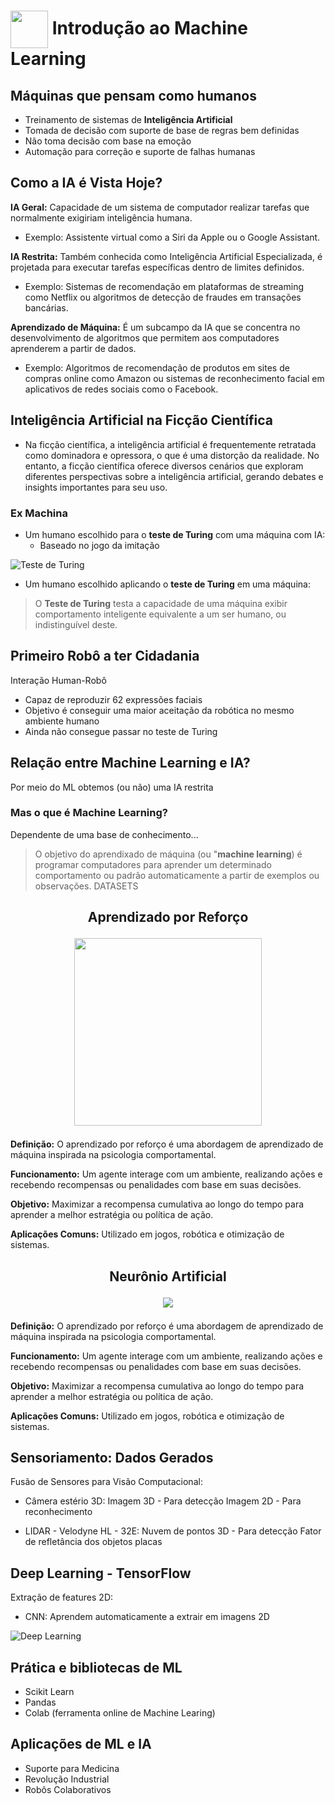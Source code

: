 <h1>
     <img align="center" width="60px" src="https://hermes.dio.me/courses/badge/dabc8205-4a91-473c-acbd-b310d8db3df2.png">
    <span> Introdução ao Machine Learning</span>
</h1>

## Máquinas que pensam como humanos
- Treinamento de sistemas de **Inteligência Artificial**
- Tomada de decisão com suporte de base de regras bem definidas
- Não toma decisão com base na emoção
- Automação para correção e suporte de falhas humanas

## Como a IA é Vista Hoje?

**IA Geral:** Capacidade de um sistema de computador realizar tarefas que normalmente exigiriam inteligência humana. 
- Exemplo: Assistente virtual como a Siri da Apple ou o Google Assistant.

**IA Restrita:** Também conhecida como Inteligência Artificial Especializada, é projetada para executar tarefas específicas dentro de limites definidos. 
- Exemplo: Sistemas de recomendação em plataformas de streaming como Netflix ou algoritmos de detecção de fraudes em transações bancárias.

**Aprendizado de Máquina:** É um subcampo da IA que se concentra no desenvolvimento de algoritmos que permitem aos computadores aprenderem a partir de dados.
- Exemplo: Algoritmos de recomendação de produtos em sites de compras online como Amazon ou sistemas de reconhecimento facial em aplicativos de redes sociais como o Facebook.

## Inteligência Artificial na Ficção Científica
- Na ficção científica, a inteligência artificial é frequentemente retratada como dominadora e opressora, o que é uma distorção da realidade. No entanto, a ficção científica oferece diversos cenários que exploram diferentes perspectivas sobre a inteligência artificial, gerando debates e insights importantes para seu uso.

### Ex Machina
- Um humano escolhido para o **teste de Turing** com uma máquina com IA: 
  - Baseado no jogo da imitação
  
![Teste de Turing](https://media.licdn.com/dms/image/C4D12AQG-t4COr9LVIA/article-inline_image-shrink_400_744/0/1597538704745?e=1716422400&v=beta&t=6UAmckywlYoJHfAyz3m2pO1CUuLGIOqD4eUz-_fI8cc)

- Um humano escolhido aplicando o **teste de Turing** em uma máquina:
>   O **Teste de Turing** testa a capacidade de uma máquina exibir comportamento inteligente equivalente a um ser humano, ou indistinguível deste. 

## Primeiro Robô a ter Cidadania
Interação Human-Robô
- Capaz de reproduzir 62 expressões faciais
- Objetivo é conseguir uma maior aceitação da robótica no mesmo ambiente humano
- Ainda não consegue passar no teste de Turing

## Relação entre Machine Learning e IA?
Por meio do ML obtemos (ou não) uma IA restrita
### Mas o que é Machine Learning?
Dependente de uma base de conhecimento...
> O objetivo do aprendixado de máquina (ou "**machine learning**) é programar computadores para aprender um determinado comportamento ou padrão automaticamente a partir de exemplos ou observações. DATASETS

<h2 align="center">
<span>Aprendizado por Reforço</span>
     
<img src='https://lamfo-unb.github.io/img/tres-tipos-am/f011.jpg'  width="300px"></h2>

**Definição:** O aprendizado por reforço é uma abordagem de aprendizado de máquina inspirada na psicologia comportamental.

**Funcionamento:** Um agente interage com um ambiente, realizando ações e recebendo recompensas ou penalidades com base em suas decisões.

**Objetivo:** Maximizar a recompensa cumulativa ao longo do tempo para aprender a melhor estratégia ou política de ação.

**Aplicações Comuns:** Utilizado em jogos, robótica e otimização de sistemas.

<h2 align="center">
<span>Neurônio Artificial</span>
     
<img src='https://blog.accurate.com.br/wp-content/uploads/2021/01/Neuronios-e-Neuronios-Artificiais-300x184.png'></h2>

**Definição:** O aprendizado por reforço é uma abordagem de aprendizado de máquina inspirada na psicologia comportamental.

**Funcionamento:** Um agente interage com um ambiente, realizando ações e recebendo recompensas ou penalidades com base em suas decisões.

**Objetivo:** Maximizar a recompensa cumulativa ao longo do tempo para aprender a melhor estratégia ou política de ação.

**Aplicações Comuns:** Utilizado em jogos, robótica e otimização de sistemas.

## Sensoriamento: Dados Gerados
Fusão de Sensores para Visão Computacional:
- Câmera estério 3D:
    Imagem 3D - Para detecção
    Imagem 2D - Para reconhecimento

- LIDAR - Velodyne HL - 32E:
    Nuvem de pontos 3D - Para detecção
    Fator de refletância dos objetos placas

## Deep Learning - TensorFlow
Extração de features 2D:
- CNN: Aprendem automaticamente a extrair em imagens 2D
  
![Deep Learning](https://static.packt-cdn.com/products/9781838823412/graphics/Images/B14761_04_01.png)

## Prática e bibliotecas de ML
- Scikit Learn
- Pandas
- Colab (ferramenta online de Machine Learing)

## Aplicações de ML e IA
- Suporte para Medicina
- Revolução Industrial
- Robôs Colaborativos
